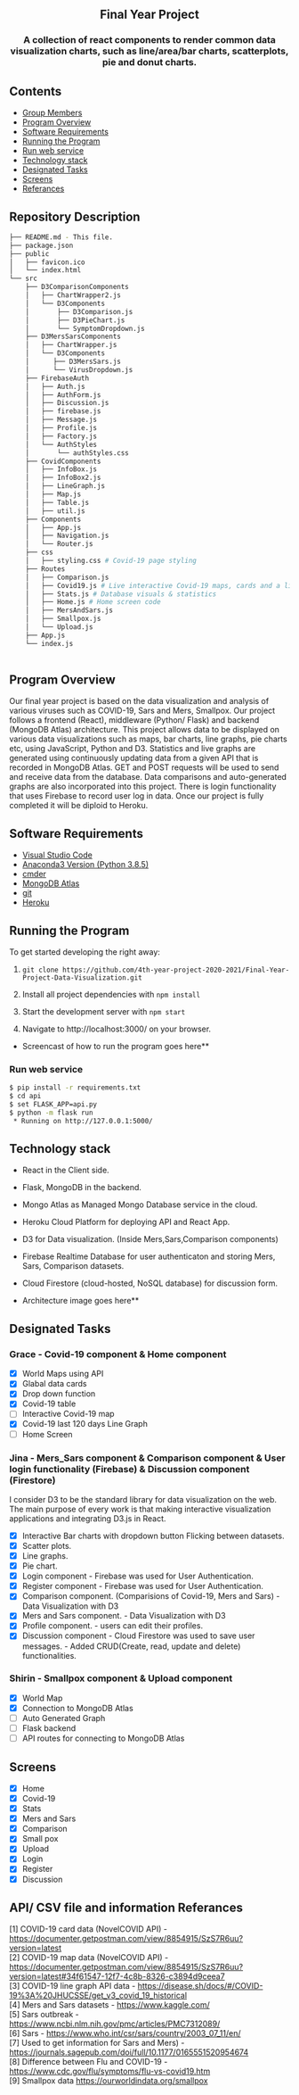 <h2 align="center">
    Final Year Project
</h3>

<h3 align="center">
    A collection of react components to render common data visualization charts, such as line/area/bar charts, scatterplots, pie and donut charts.
</h4>

## Contents
- [Group Members](#group-members)
- [Program Overview](#program-overview)
- [Software Requirements](#software-requirements)
- [Running the Program](#running-the-program)
- [Run web service](#run-web-service)
- [Technology stack](#technology-stack)
- [Designated Tasks](#designated-tasks)
- [Screens](#screens)
- [Referances](#referances)

## Repository Description 

```bash
├── README.md - This file.
├── package.json 
├── public
│   ├── favicon.ico 
│   └── index.html 
└── src
    ├── D3ComparisonComponents
    │   ├── ChartWrapper2.js 
    │   └── D3Components
    │       ├── D3Comparison.js 
    │       ├── D3PieChart.js
    │       └── SymptomDropdown.js 
    ├── D3MersSarsComponents
    │   ├── ChartWrapper.js 
    │   └── D3Components
    │      ├── D3MersSars.js
    │      └── VirusDropdown.js 
    ├── FirebaseAuth
    │   ├── Auth.js 
    │   ├── AuthForm.js 
    │   ├── Discussion.js 
    │   ├── firebase.js 
    │   ├── Message.js 
    │   ├── Profile.js 
    │   ├── Factory.js 
    │   └── AuthStyles
    │       └── authStyles.css
    ├── CovidComponents
    │   ├── InfoBox.js
    │   ├── InfoBox2.js  
    │   ├── LineGraph.js 
    │   ├── Map.js 
    │   ├── Table.js 
    │   ├── util.js 
    ├── Components
    │   ├── App.js
    │   ├── Navigation.js  
    │   └── Router.js 
    ├── css
    │   ├── styling.css # Covid-19 page styling
    ├── Routes
    │   ├── Comparison.js 
    │   ├── Covid19.js # Live interactive Covid-19 maps, cards and a line graph
    │   ├── Stats.js # Database visuals & statistics
    │   ├── Home.js # Home screen code
    │   ├── MersAndSars.js  
    │   ├── Smallpox.js 
    │   └── Upload.js 
    ├── App.js
    └── index.js
    
```

## Program Overview
Our final year project is based on the data visualization and analysis of various viruses such as COVID-19, Sars and Mers, Smallpox. Our project follows a frontend (React), middleware (Python/ Flask) and backend (MongoDB Atlas) architecture. This project allows data to be displayed on various data visualizations such as maps, bar charts, line graphs, pie charts etc, using JavaScript, Python and D3. Statistics and live graphs are generated using continuously updating data from a given API that is recorded in MongoDB Atlas. GET and POST requests will be used to send and receive data from the database. Data comparisons and auto-generated graphs are also incorporated into this project. There is login functionality that uses Firebase to record user log in data. Once our project is fully completed it will be diploid to Heroku. 

## Software Requirements
- [Visual Studio Code](https://code.visualstudio.com/download)
- [Anaconda3 Version (Python 3.8.5)](https://www.anaconda.com/products/individual)
- [cmder](https://cmder.net/)
- [MongoDB Atlas](https://www.mongodb.com/cloud/atlas/lp/try2?utm_source=google&utm_campaign=gs_emea_ireland_search_core_brand_atlas_desktop&utm_term=mongodb%20atlas&utm_medium=cpc_paid_search&utm_ad=e&utm_ad_campaign_id=12212624527&gclid=Cj0KCQiA-aGCBhCwARIsAHDl5x8_dfnh9PWedNlnlRjFzg8yn4SIV5UxJTl9bBAb7SfrZy6IE2JXCdoaAp7tEALw_wcB)
- [git](https://git-scm.com/downloads)
- [Heroku](https://www.heroku.com/)


## Running the Program
To get started developing the right away:

1) `git clone https://github.com/4th-year-project-2020-2021/Final-Year-Project-Data-Visualization.git`

2) Install all project dependencies with  `npm install`

3) Start the development server with `npm start`

4) Navigate to http://localhost:3000/ on your browser.

- Screencast of how to run the program goes here**

### Run web service

```bash
$ pip install -r requirements.txt
$ cd api
$ set FLASK_APP=api.py
$ python -m flask run
 * Running on http://127.0.0.1:5000/
 ```

## Technology stack

- React in the Client side.

- Flask, MongoDB in the backend.

- Mongo Atlas as Managed Mongo Database service in the cloud.

- Heroku Cloud Platform for deploying API and React App.

- D3 for Data visualization. (Inside Mers,Sars,Comparison components)

- Firebase Realtime Database for user authenticaton and storing Mers, Sars, Comparison datasets.

- Cloud Firestore (cloud-hosted, NoSQL database) for discussion form.

- Architecture image goes here**

## Designated Tasks

### Grace - Covid-19 component & Home component

- [x] World Maps using API
- [x] Glabal data cards
- [x] Drop down function
- [x] Covid-19 table
- [ ] Interactive Covid-19 map
- [x] Covid-19 last 120 days Line Graph
- [ ] Home Screen

### Jina - Mers_Sars component & Comparison component & User login functionality (Firebase) & Discussion component (Firestore)

I consider D3 to be the standard library for data visualization on the web.
The main purpose of every work is that making interactive visualization applications and integrating D3.js in React.

- [x] Interactive Bar charts with dropdown button Flicking between datasets. 
- [x] Scatter plots.
- [x] Line graphs.
- [x] Pie chart.
- [x] Login component - Firebase was used for User Authentication. 
- [x] Register component - Firebase was used for User Authentication. 
- [x] Comparison component. (Comparisions of Covid-19, Mers and Sars) - Data Visualization with D3
- [x] Mers and Sars component. - Data Visualization with D3
- [x] Profile component. - users can edit their profiles.
- [x] Discussion component - Cloud Firestore was used to save user messages. - Added CRUD(Create, read, update and delete) functionalities.

### Shirin - Smallpox component & Upload component

- [x] World Map 
- [x] Connection to MongoDB Atlas
- [ ] Auto Generated Graph
- [ ] Flask backend
- [ ] API routes for connecting to MongoDB Atlas

## Screens

- [x] Home
- [x] Covid-19
- [x] Stats
- [x] Mers and Sars
- [x] Comparison
- [x] Small pox
- [x] Upload
- [X] Login
- [X] Register
- [X] Discussion

## API/ CSV file and information Referances
[1] COVID-19 card data (NovelCOVID API) - https://documenter.getpostman.com/view/8854915/SzS7R6uu?version=latest <br>
[2] COVID-19 map data (NovelCOVID API) - https://documenter.getpostman.com/view/8854915/SzS7R6uu?version=latest#34f61547-12f7-4c8b-8326-c3894d9ceea7 <br>
[3] COVID-19 line graph API data - https://disease.sh/docs/#/COVID-19%3A%20JHUCSSE/get_v3_covid_19_historical<br>
[4] Mers and Sars datasets - https://www.kaggle.com/ <br>
[5] Sars outbreak - https://www.ncbi.nlm.nih.gov/pmc/articles/PMC7312089/<br>
[6] Sars - https://www.who.int/csr/sars/country/2003_07_11/en/<br>
[7] Used to get information for Sars and Mers) - https://journals.sagepub.com/doi/full/10.1177/0165551520954674<br>
[8] Difference between Flu and COVID-19 - https://www.cdc.gov/flu/symptoms/flu-vs-covid19.htm<br>
[9] Smallpox data https://ourworldindata.org/smallpox<br>


